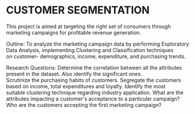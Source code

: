 # CUSTOMER SEGMENTATION
This  project is aimed at targeting the right set of consumers through marketing campaigns for profitable revenue generation.

Outline: To analyze the marketing campaign data by performing Exploratory Data Analysis, implementing Clustering and Classification techniques on customer- demographics, income, expenditure, and purchasing trends.

Research Questions:
        Determine the correlation between all the attributes present in the dataset. Also identify the significant ones.
        Scrutinize the purchasing habits of customers.
        Segregate the customers based on income, total expenditures and loyalty.
        Identify the most suitable clustering technique regarding industry application.
        What are the attributes impacting a customer's acceptance to a particular campaign?
        Who are the customers accepting the first marketing campaign?
